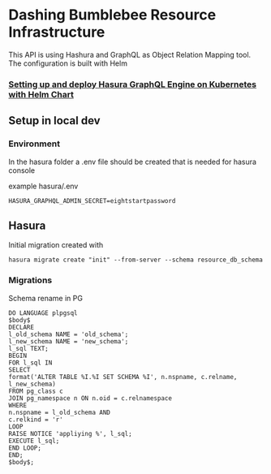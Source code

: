 # Dashing Bumblebee Resource Infrastructure

This API is using Hashura and GraphQL as Object Relation Mapping tool.
The configuration is built with Helm

### [Setting up and deploy Hasura GraphQL Engine on Kubernetes with Helm Chart](https://hasura.io/docs/latest/deployment/deployment-guides/kubernetes-helm/)

## Setup in local dev

### Environment

In the hasura folder a .env file should be created that is needed for hasura console

example hasura/.env

    HASURA_GRAPHQL_ADMIN_SECRET=eightstartpassword 

## Hasura

Initial migration created with

    hasura migrate create "init" --from-server --schema resource_db_schema

### Migrations

Schema rename in PG

```
DO LANGUAGE plpgsql
$body$
DECLARE
l_old_schema NAME = 'old_schema';
l_new_schema NAME = 'new_schema';
l_sql TEXT;
BEGIN
FOR l_sql IN
SELECT
format('ALTER TABLE %I.%I SET SCHEMA %I', n.nspname, c.relname, l_new_schema)
FROM pg_class c
JOIN pg_namespace n ON n.oid = c.relnamespace
WHERE
n.nspname = l_old_schema AND
c.relkind = 'r'
LOOP
RAISE NOTICE 'appliying %', l_sql;
EXECUTE l_sql;
END LOOP;
END;
$body$;
```
